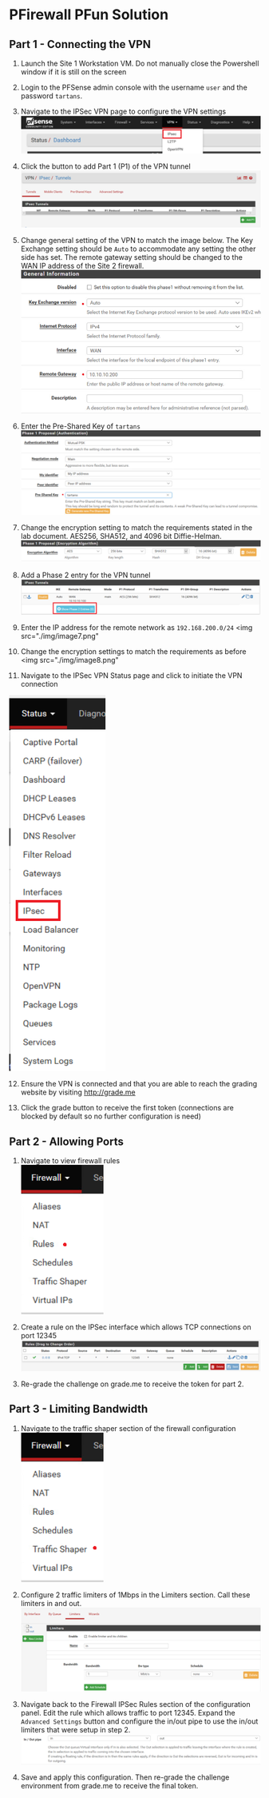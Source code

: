 # PFirewall PFun Solution

## Part 1 - Connecting the VPN

1. Launch the Site 1 Workstation VM. Do not manually close the Powershell window if it is still on the screen

2. Login to the PFSense admin console with the username `user` and the password `tartans`.

3. Navigate to the IPSec VPN page to configure the VPN settings
   <img src="./img/image1.png">

4. Click the button to add Part 1 (P1) of the VPN tunnel
   <img src="./img/image2.png">

5. Change general setting of the VPN to match the image below. The Key Exchange setting should be `Auto` to accommodate any setting the other side has set. The remote gateway setting should be changed to the WAN IP address of the Site 2 firewall. 
   <img src="./img/image3.png">

6. Enter the Pre-Shared Key of `tartans`
   <img src="./img/image4.png">

7. Change the encryption setting to match the requirements stated in the lab document. AES256, SHA512, and 4096 bit Diffie-Helman.
   <img src="./img/image5.png">

8. Add a Phase 2 entry for the VPN tunnel
   <img src="./img/image6.png">

9. Enter the IP address for the remote network as `192.168.200.0/24`
   <img src="./img/image7.png"

10. Change the encryption settings to match the requirements as before 
   <img src="./img/image8.png"

11. Navigate to the IPSec VPN Status page and click to initiate the VPN connection
   <img src="./img/image9.png">

12. Ensure the VPN is connected and that you are able to reach the grading website by visiting http://grade.me 

13. Click the grade button to receive the first token (connections are blocked by default so no further configuration is need)


## Part 2 - Allowing Ports

1. Navigate to view firewall rules  
   <img src="./img/image10.png">

2. Create a rule on the IPSec interface which allows TCP connections on port 12345  
   <img src="./img/image11.png">

3. Re-grade the challenge on grade.me to receive the token for part 2. 


## Part 3 - Limiting Bandwidth

1. Navigate to the traffic shaper section of the firewall configuration  
   <img src="./img/image12.png">

2. Configure 2 traffic limiters of 1Mbps in the Limiters section. Call these limiters in and out. 
   <img src="./img/image13.png">

3. Navigate back to the Firewall IPSec Rules section of the configuration panel. Edit the rule which allows traffic to port 12345. Expand the `Advanced Settings` button and configure the in/out pipe to use the in/out limiters that were setup in step 2. 
   <img src="./img/image14.png">


4. Save and apply this configuration. Then re-grade the challenge environment from grade.me to receive the final token. 


